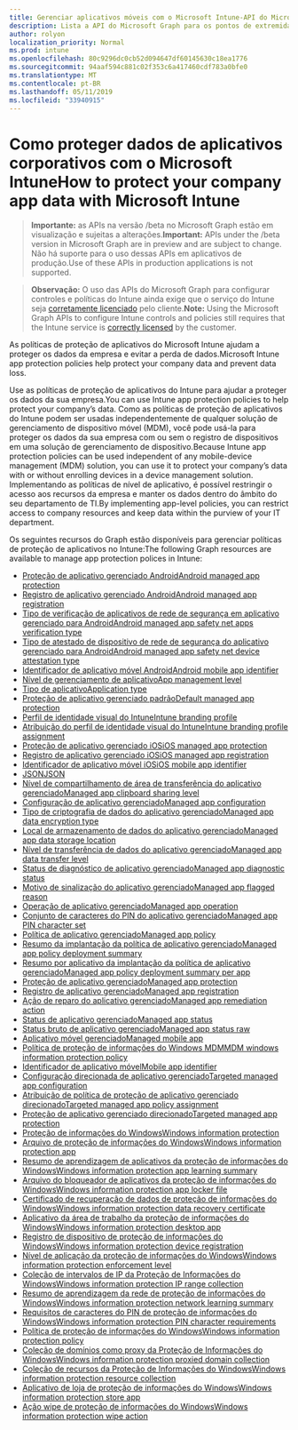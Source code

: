 ```yaml
---
title: Gerenciar aplicativos móveis com o Microsoft Intune-API do Microsoft Graph
description: Lista a API do Microsoft Graph para os pontos de extremidade do Intune (REST) relacionadas ao gerenciamento de aplicativo móvel (MAM) para uma organização de locatário.
author: rolyon
localization_priority: Normal
ms.prod: intune
ms.openlocfilehash: 80c9296dc0cb52d094647df60145630c18ea1776
ms.sourcegitcommit: 94aaf594c881c02f353c6a417460cdf783a0bfe0
ms.translationtype: MT
ms.contentlocale: pt-BR
ms.lasthandoff: 05/11/2019
ms.locfileid: "33940915"
---
```

# <a name="how-to-protect-your-company-app-data-with-microsoft-intune"></a><span data-ttu-id="b0d89-103">Como proteger dados de aplicativos corporativos com o Microsoft Intune</span><span class="sxs-lookup"><span data-stu-id="b0d89-103">How to protect your company app data with Microsoft Intune</span></span>

> <span data-ttu-id="b0d89-104">**Importante:** as APIs na versão /beta no Microsoft Graph estão em visualização e sujeitas a alterações.</span><span class="sxs-lookup"><span data-stu-id="b0d89-104">**Important:** APIs under the /beta version in Microsoft Graph are in preview and are subject to change.</span></span> <span data-ttu-id="b0d89-105">Não há suporte para o uso dessas APIs em aplicativos de produção.</span><span class="sxs-lookup"><span data-stu-id="b0d89-105">Use of these APIs in production applications is not supported.</span></span>

> <span data-ttu-id="b0d89-106">**Observação:** O uso das APIs do Microsoft Graph para configurar controles e políticas do Intune ainda exige que o serviço do Intune seja [corretamente licenciado](https://www.microsoft.com/en-us/cloud-platform/microsoft-intune-pricing) pelo cliente.</span><span class="sxs-lookup"><span data-stu-id="b0d89-106">**Note:** Using the Microsoft Graph APIs to configure Intune controls and policies still requires that the Intune service is [correctly licensed](https://www.microsoft.com/en-us/cloud-platform/microsoft-intune-pricing) by the customer.</span></span>

<span data-ttu-id="b0d89-107">As políticas de proteção de aplicativos do Microsoft Intune ajudam a proteger os dados da empresa e evitar a perda de dados.</span><span class="sxs-lookup"><span data-stu-id="b0d89-107">Microsoft Intune app protection policies help protect your company data and prevent data loss.</span></span>

<span data-ttu-id="b0d89-108">Use as políticas de proteção de aplicativos do Intune para ajudar a proteger os dados da sua empresa.</span><span class="sxs-lookup"><span data-stu-id="b0d89-108">You can use Intune app protection policies to help protect your company’s data.</span></span> <span data-ttu-id="b0d89-109">Como as políticas de proteção de aplicativos do Intune podem ser usadas independentemente de qualquer solução de gerenciamento de dispositivo móvel (MDM), você pode usá-la para proteger os dados da sua empresa com ou sem o registro de dispositivos em uma solução de gerenciamento de dispositivo.</span><span class="sxs-lookup"><span data-stu-id="b0d89-109">Because Intune app protection policies can be used independent of any mobile-device management (MDM) solution, you can use it to protect your company’s data with or without enrolling devices in a device management solution.</span></span> <span data-ttu-id="b0d89-110">Implementando as políticas de nível de aplicativo, é possível restringir o acesso aos recursos da empresa e manter os dados dentro do âmbito do seu departamento de TI.</span><span class="sxs-lookup"><span data-stu-id="b0d89-110">By implementing app-level policies, you can restrict access to company resources and keep data within the purview of your IT department.</span></span>

<span data-ttu-id="b0d89-111">Os seguintes recursos do Graph estão disponíveis para gerenciar políticas de proteção de aplicativos no Intune:</span><span class="sxs-lookup"><span data-stu-id="b0d89-111">The following Graph resources are available to manage app protection polices in Intune:</span></span>

- [<span data-ttu-id="b0d89-112">Proteção de aplicativo gerenciado Android</span><span class="sxs-lookup"><span data-stu-id="b0d89-112">Android managed app protection</span></span>](intune-mam-androidmanagedappprotection.md)
- [<span data-ttu-id="b0d89-113">Registro de aplicativo gerenciado Android</span><span class="sxs-lookup"><span data-stu-id="b0d89-113">Android managed app registration</span></span>](intune-mam-androidmanagedappregistration.md)
- [<span data-ttu-id="b0d89-114">Tipo de verificação de aplicativos de rede de segurança em aplicativo gerenciado para Android</span><span class="sxs-lookup"><span data-stu-id="b0d89-114">Android managed app safety net apps verification type</span></span>](intune-mam-androidmanagedappsafetynetappsverificationtype.md)
- [<span data-ttu-id="b0d89-115">Tipo de atestado de dispositivo de rede de segurança do aplicativo gerenciado para Android</span><span class="sxs-lookup"><span data-stu-id="b0d89-115">Android managed app safety net device attestation type</span></span>](intune-mam-androidmanagedappsafetynetdeviceattestationtype.md)
- [<span data-ttu-id="b0d89-116">Identificador de aplicativo móvel Android</span><span class="sxs-lookup"><span data-stu-id="b0d89-116">Android mobile app identifier</span></span>](intune-mam-androidmobileappidentifier.md)
- [<span data-ttu-id="b0d89-117">Nível de gerenciamento de aplicativo</span><span class="sxs-lookup"><span data-stu-id="b0d89-117">App management level</span></span>](intune-mam-appmanagementlevel.md)
- [<span data-ttu-id="b0d89-118">Tipo de aplicativo</span><span class="sxs-lookup"><span data-stu-id="b0d89-118">Application type</span></span>](intune-wip-applicationtype.md)
- [<span data-ttu-id="b0d89-119">Proteção de aplicativo gerenciado padrão</span><span class="sxs-lookup"><span data-stu-id="b0d89-119">Default managed app protection</span></span>](intune-mam-defaultmanagedappprotection.md)
- [<span data-ttu-id="b0d89-120">Perfil de identidade visual do Intune</span><span class="sxs-lookup"><span data-stu-id="b0d89-120">Intune branding profile</span></span>](intune-wip-intunebrandingprofile.md)
- [<span data-ttu-id="b0d89-121">Atribuição do perfil de identidade visual do Intune</span><span class="sxs-lookup"><span data-stu-id="b0d89-121">Intune branding profile assignment</span></span>](intune-wip-intunebrandingprofileassignment.md)
- [<span data-ttu-id="b0d89-122">Proteção de aplicativo gerenciado iOS</span><span class="sxs-lookup"><span data-stu-id="b0d89-122">iOS managed app protection</span></span>](intune-mam-iosmanagedappprotection.md)
- [<span data-ttu-id="b0d89-123">Registro de aplicativo gerenciado iOS</span><span class="sxs-lookup"><span data-stu-id="b0d89-123">iOS managed app registration</span></span>](intune-mam-iosmanagedappregistration.md)
- [<span data-ttu-id="b0d89-124">Identificador de aplicativo móvel iOS</span><span class="sxs-lookup"><span data-stu-id="b0d89-124">iOS mobile app identifier</span></span>](intune-mam-iosmobileappidentifier.md)
- [<span data-ttu-id="b0d89-125">JSON</span><span class="sxs-lookup"><span data-stu-id="b0d89-125">JSON</span></span>](intune-mam-json.md)
- [<span data-ttu-id="b0d89-126">Nível de compartilhamento de área de transferência do aplicativo gerenciado</span><span class="sxs-lookup"><span data-stu-id="b0d89-126">Managed app clipboard sharing level</span></span>](intune-mam-managedappclipboardsharinglevel.md)
- [<span data-ttu-id="b0d89-127">Configuração de aplicativo gerenciado</span><span class="sxs-lookup"><span data-stu-id="b0d89-127">Managed app configuration</span></span>](intune-mam-managedappconfiguration.md)
- [<span data-ttu-id="b0d89-128">Tipo de criptografia de dados do aplicativo gerenciado</span><span class="sxs-lookup"><span data-stu-id="b0d89-128">Managed app data encryption type</span></span>](intune-mam-managedappdataencryptiontype.md)
- [<span data-ttu-id="b0d89-129">Local de armazenamento de dados do aplicativo gerenciado</span><span class="sxs-lookup"><span data-stu-id="b0d89-129">Managed app data storage location</span></span>](intune-mam-managedappdatastoragelocation.md)
- [<span data-ttu-id="b0d89-130">Nível de transferência de dados do aplicativo gerenciado</span><span class="sxs-lookup"><span data-stu-id="b0d89-130">Managed app data transfer level</span></span>](intune-mam-managedappdatatransferlevel.md)
- [<span data-ttu-id="b0d89-131">Status de diagnóstico de aplicativo gerenciado</span><span class="sxs-lookup"><span data-stu-id="b0d89-131">Managed app diagnostic status</span></span>](intune-mam-managedappdiagnosticstatus.md)
- [<span data-ttu-id="b0d89-132">Motivo de sinalização do aplicativo gerenciado</span><span class="sxs-lookup"><span data-stu-id="b0d89-132">Managed app flagged reason</span></span>](intune-mam-managedappflaggedreason.md)
- [<span data-ttu-id="b0d89-133">Operação de aplicativo gerenciado</span><span class="sxs-lookup"><span data-stu-id="b0d89-133">Managed app operation</span></span>](intune-mam-managedappoperation.md)
- [<span data-ttu-id="b0d89-134">Conjunto de caracteres do PIN do aplicativo gerenciado</span><span class="sxs-lookup"><span data-stu-id="b0d89-134">Managed app PIN character set</span></span>](intune-mam-managedapppincharacterset.md)
- [<span data-ttu-id="b0d89-135">Política de aplicativo gerenciado</span><span class="sxs-lookup"><span data-stu-id="b0d89-135">Managed app policy</span></span>](intune-mam-managedapppolicy.md)
- [<span data-ttu-id="b0d89-136">Resumo da implantação da política de aplicativo gerenciado</span><span class="sxs-lookup"><span data-stu-id="b0d89-136">Managed app policy deployment summary</span></span>](intune-mam-managedapppolicydeploymentsummary.md)
- [<span data-ttu-id="b0d89-137">Resumo por aplicativo da implantação da política de aplicativo gerenciado</span><span class="sxs-lookup"><span data-stu-id="b0d89-137">Managed app policy deployment summary per app</span></span>](intune-mam-managedapppolicydeploymentsummaryperapp.md)
- [<span data-ttu-id="b0d89-138">Proteção de aplicativo gerenciado</span><span class="sxs-lookup"><span data-stu-id="b0d89-138">Managed app protection</span></span>](intune-mam-managedappprotection.md)
- [<span data-ttu-id="b0d89-139">Registro de aplicativo gerenciado</span><span class="sxs-lookup"><span data-stu-id="b0d89-139">Managed app registration</span></span>](intune-mam-managedappregistration.md)
- [<span data-ttu-id="b0d89-140">Ação de reparo do aplicativo gerenciado</span><span class="sxs-lookup"><span data-stu-id="b0d89-140">Managed app remediation action</span></span>](intune-mam-managedappremediationaction.md)
- [<span data-ttu-id="b0d89-141">Status de aplicativo gerenciado</span><span class="sxs-lookup"><span data-stu-id="b0d89-141">Managed app status</span></span>](intune-mam-managedappstatus.md)
- [<span data-ttu-id="b0d89-142">Status bruto de aplicativo gerenciado</span><span class="sxs-lookup"><span data-stu-id="b0d89-142">Managed app status raw</span></span>](intune-mam-managedappstatusraw.md)
- [<span data-ttu-id="b0d89-143">Aplicativo móvel gerenciado</span><span class="sxs-lookup"><span data-stu-id="b0d89-143">Managed mobile app</span></span>](intune-mam-managedmobileapp.md)
- [<span data-ttu-id="b0d89-144">Política de proteção de informações do Windows MDM</span><span class="sxs-lookup"><span data-stu-id="b0d89-144">MDM windows information protection policy</span></span>](intune-mam-mdmwindowsinformationprotectionpolicy.md)
- [<span data-ttu-id="b0d89-145">Identificador de aplicativo móvel</span><span class="sxs-lookup"><span data-stu-id="b0d89-145">Mobile app identifier</span></span>](intune-mam-mobileappidentifier.md)
- [<span data-ttu-id="b0d89-146">Configuração direcionada de aplicativo gerenciado</span><span class="sxs-lookup"><span data-stu-id="b0d89-146">Targeted managed app configuration</span></span>](intune-mam-targetedmanagedappconfiguration.md)
- [<span data-ttu-id="b0d89-147">Atribuição de política de proteção de aplicativo gerenciado direcionado</span><span class="sxs-lookup"><span data-stu-id="b0d89-147">Targeted managed app policy assignment</span></span>](intune-mam-targetedmanagedapppolicyassignment.md)
- [<span data-ttu-id="b0d89-148">Proteção de aplicativo gerenciado direcionado</span><span class="sxs-lookup"><span data-stu-id="b0d89-148">Targeted managed app protection</span></span>](intune-mam-targetedmanagedappprotection.md)
- [<span data-ttu-id="b0d89-149">Proteção de informações do Windows</span><span class="sxs-lookup"><span data-stu-id="b0d89-149">Windows information protection</span></span>](intune-mam-windowsinformationprotection.md)
- [<span data-ttu-id="b0d89-150">Arquivo de proteção de informações do Windows</span><span class="sxs-lookup"><span data-stu-id="b0d89-150">Windows information protection app</span></span>](intune-mam-windowsinformationprotectionapp.md)
- [<span data-ttu-id="b0d89-151">Resumo de aprendizagem de aplicativos da proteção de informações do Windows</span><span class="sxs-lookup"><span data-stu-id="b0d89-151">Windows information protection app learning summary</span></span>](intune-wip-windowsinformationprotectionapplearningsummary.md)
- [<span data-ttu-id="b0d89-152">Arquivo do bloqueador de aplicativos da proteção de informações do Windows</span><span class="sxs-lookup"><span data-stu-id="b0d89-152">Windows information protection app locker file</span></span>](intune-mam-windowsinformationprotectionapplockerfile.md)
- [<span data-ttu-id="b0d89-153">Certificado de recuperação de dados de proteção de informações do Windows</span><span class="sxs-lookup"><span data-stu-id="b0d89-153">Windows information protection data recovery certificate</span></span>](intune-mam-windowsinformationprotectiondatarecoverycertificate.md)
- [<span data-ttu-id="b0d89-154">Aplicativo da área de trabalho da proteção de informações do Windows</span><span class="sxs-lookup"><span data-stu-id="b0d89-154">Windows information protection desktop app</span></span>](intune-mam-windowsinformationprotectiondesktopapp.md)
- [<span data-ttu-id="b0d89-155">Registro de dispositivo de proteção de informações do Windows</span><span class="sxs-lookup"><span data-stu-id="b0d89-155">Windows information protection device registration</span></span>](intune-mam-windowsinformationprotectiondeviceregistration.md)
- [<span data-ttu-id="b0d89-156">Nível de aplicação da proteção de informações do Windows</span><span class="sxs-lookup"><span data-stu-id="b0d89-156">Windows information protection enforcement level</span></span>](intune-mam-windowsinformationprotectionenforcementlevel.md)
- [<span data-ttu-id="b0d89-157">Coleção de intervalos de IP da Proteção de Informações do Windows</span><span class="sxs-lookup"><span data-stu-id="b0d89-157">Windows information protection IP range collection</span></span>](intune-mam-windowsinformationprotectioniprangecollection.md)
- [<span data-ttu-id="b0d89-158">Resumo de aprendizagem da rede de proteção de informações do Windows</span><span class="sxs-lookup"><span data-stu-id="b0d89-158">Windows information protection network learning summary</span></span>](intune-wip-windowsinformationprotectionnetworklearningsummary.md)
- [<span data-ttu-id="b0d89-159">Requisitos de caracteres do PIN de proteção de informações do Windows</span><span class="sxs-lookup"><span data-stu-id="b0d89-159">Windows information protection PIN character requirements</span></span>](intune-mam-windowsinformationprotectionpincharacterrequirements.md)
- [<span data-ttu-id="b0d89-160">Política de proteção de informações do Windows</span><span class="sxs-lookup"><span data-stu-id="b0d89-160">Windows information protection policy</span></span>](intune-mam-windowsinformationprotectionpolicy.md)
- [<span data-ttu-id="b0d89-161">Coleção de domínios como proxy da Proteção de Informações do Windows</span><span class="sxs-lookup"><span data-stu-id="b0d89-161">Windows information protection proxied domain collection</span></span>](intune-mam-windowsinformationprotectionproxieddomaincollection.md)
- [<span data-ttu-id="b0d89-162">Coleção de recursos da Proteção de Informações do Windows</span><span class="sxs-lookup"><span data-stu-id="b0d89-162">Windows information protection resource collection</span></span>](intune-mam-windowsinformationprotectionresourcecollection.md)
- [<span data-ttu-id="b0d89-163">Aplicativo de loja de proteção de informações do Windows</span><span class="sxs-lookup"><span data-stu-id="b0d89-163">Windows information protection store app</span></span>](intune-mam-windowsinformationprotectionstoreapp.md)
- [<span data-ttu-id="b0d89-164">Ação wipe de proteção de informações do Windows</span><span class="sxs-lookup"><span data-stu-id="b0d89-164">Windows information protection wipe action</span></span>](intune-mam-windowsinformationprotectionwipeaction.md)
